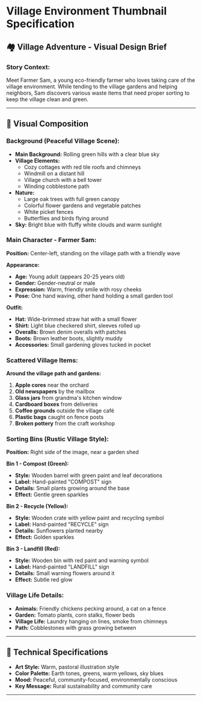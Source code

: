 # Village Environment Thumbnail Specification

## 🏘️ **Village Adventure - Visual Design Brief**

### **Story Context:**
Meet Farmer Sam, a young eco-friendly farmer who loves taking care of the village environment. While tending to the village gardens and helping neighbors, Sam discovers various waste items that need proper sorting to keep the village clean and green.

---

## 🎨 **Visual Composition**

### **Background (Peaceful Village Scene):**
- **Main Background:** Rolling green hills with a clear blue sky
- **Village Elements:** 
  - Cozy cottages with red tile roofs and chimneys
  - Windmill on a distant hill
  - Village church with a bell tower
  - Winding cobblestone path
- **Nature:** 
  - Large oak trees with full green canopy
  - Colorful flower gardens and vegetable patches
  - White picket fences
  - Butterflies and birds flying around
- **Sky:** Bright blue with fluffy white clouds and warm sunlight

### **Main Character - Farmer Sam:**
**Position:** Center-left, standing on the village path with a friendly wave

**Appearance:**
- **Age:** Young adult (appears 20-25 years old)
- **Gender:** Gender-neutral or male
- **Expression:** Warm, friendly smile with rosy cheeks
- **Pose:** One hand waving, other hand holding a small garden tool

**Outfit:**
- **Hat:** Wide-brimmed straw hat with a small flower
- **Shirt:** Light blue checkered shirt, sleeves rolled up
- **Overalls:** Brown denim overalls with patches
- **Boots:** Brown leather boots, slightly muddy
- **Accessories:** Small gardening gloves tucked in pocket

### **Scattered Village Items:**
**Around the village path and gardens:**
1. **Apple cores** near the orchard
2. **Old newspapers** by the mailbox
3. **Glass jars** from grandma's kitchen window
4. **Cardboard boxes** from deliveries
5. **Coffee grounds** outside the village café
6. **Plastic bags** caught on fence posts
7. **Broken pottery** from the craft workshop

### **Sorting Bins (Rustic Village Style):**
**Position:** Right side of the image, near a garden shed

**Bin 1 - Compost (Green):**
- **Style:** Wooden barrel with green paint and leaf decorations
- **Label:** Hand-painted "COMPOST" sign
- **Details:** Small plants growing around the base
- **Effect:** Gentle green sparkles

**Bin 2 - Recycle (Yellow):**
- **Style:** Wooden crate with yellow paint and recycling symbol
- **Label:** Hand-painted "RECYCLE" sign
- **Details:** Sunflowers planted nearby
- **Effect:** Golden sparkles

**Bin 3 - Landfill (Red):**
- **Style:** Wooden bin with red paint and warning symbol
- **Label:** Hand-painted "LANDFILL" sign
- **Details:** Small warning flowers around it
- **Effect:** Subtle red glow

### **Village Life Details:**
- **Animals:** Friendly chickens pecking around, a cat on a fence
- **Garden:** Tomato plants, corn stalks, flower beds
- **Village Life:** Laundry hanging on lines, smoke from chimneys
- **Path:** Cobblestones with grass growing between

---

## 📐 **Technical Specifications**
- **Art Style:** Warm, pastoral illustration style
- **Color Palette:** Earth tones, greens, warm yellows, sky blues
- **Mood:** Peaceful, community-focused, environmentally conscious
- **Key Message:** Rural sustainability and community care

---
